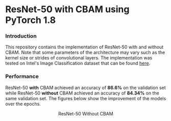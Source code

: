 # ResNet-50 with CBAM using PyTorch 1.8

### Introduction
This repository contains the implementation of ResNet-50 with and without CBAM. Note that some parameters of the architecture may vary such as the kernel size or strides of convolutional layers. The implementation was tested on Intel's Image Classification dataset that can be found [here](https://www.kaggle.com/puneet6060/intel-image-classification). 

### Performance
ResNet-50 **with** CBAM achieved an accuracy of **86.6%** on the validation set while ResNet-50 **without** CBAM achieved an accuracy of **84.34%** on the same validation set. The figures below show the improvement of the models over the epochs.

<p style="text-align: center;"> ResNet-50 Without CBAM </p>


